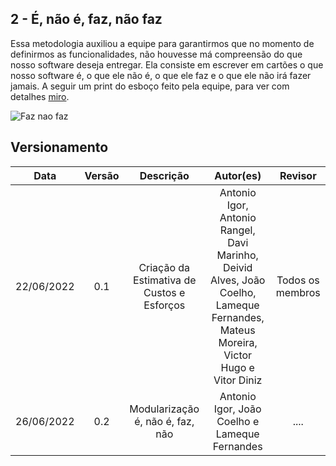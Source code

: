 ## 2 - É, não é, faz, não faz

Essa metodologia auxiliou a equipe para garantirmos que no momento de definirmos as funcionalidades, não houvesse má compreensão do que nosso software deseja entregar. Ela consiste em escrever em cartões o que nosso software é, o que ele não é, o que ele faz e o que ele não irá fazer jamais. A seguir um print do esboço feito pela equipe, para ver com detalhes [miro](https://miro.com/app/board/uXjVOrXcOYI=/?share_link_id=260970383105).

![Faz nao faz](../assets/img/faz_naofaz.png)

## Versionamento

| Data       | Versão |  Descrição                                  | Autor(es)        | Revisor          |
|:----------:|:------:| :------------------------------------------:| :--------------: | :-------------:  |
| 22/06/2022 | 0.1    | Criação da Estimativa de Custos e Esforços  | Antonio Igor, Antonio Rangel, Davi Marinho, Deivid Alves, João Coelho, Lameque Fernandes, Mateus Moreira, Victor Hugo e Vitor Diniz | Todos os membros |
| 26/06/2022 | 0.2    | Modularização é, não é, faz, não | Antonio Igor, João Coelho e Lameque Fernandes | .... |